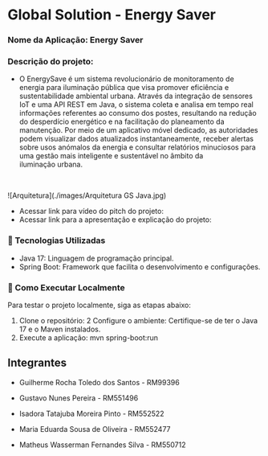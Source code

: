 # Global Solution - Energy Saver

### Nome da Aplicação: Energy Saver

### Descrição do projeto: <br>

- O EnergySave é um sistema revolucionário de monitoramento de energia para iluminação pública que visa promover eficiência e sustentabilidade ambiental urbana. Através da integração de sensores IoT e uma API REST em Java, o sistema coleta e analisa em tempo real informações referentes ao consumo dos postes, resultando na redução do desperdício energético e na facilitação do planeamento da manutenção. Por meio de um aplicativo móvel dedicado, as autoridades podem visualizar dados atualizados instantaneamente, receber alertas sobre usos anómalos da energia e consultar relatórios minuciosos para uma gestão mais inteligente e sustentável no âmbito da iluminação urbana.
<br>

![Arquitetura](./images/Arquitetura GS Java.jpg)


- Acessar link para vídeo do pitch do projeto: 
- Acessar link para a apresentação e explicação do projeto: 

### 🚀 Tecnologias Utilizadas
- Java 17: Linguagem de programação principal.
- Spring Boot: Framework que facilita o desenvolvimento e configurações.

### 📌 Como Executar Localmente
Para testar o projeto localmente, siga as etapas abaixo:

1. Clone o repositório: 
2 Configure o ambiente: Certifique-se de ter o Java 17 e o Maven instalados.
3. Execute a aplicação: mvn spring-boot:run

 
## Integrantes
- Guilherme Rocha Toledo dos Santos - RM99396
  <br>
  
- Gustavo Nunes Pereira - RM551496
  <br>
  
- Isadora Tatajuba Moreira Pinto - RM552522
  <br>
   
- Maria Eduarda Sousa de Oliveira - RM552477
  <br>
  
- Matheus Wasserman Fernandes Silva - RM550712
  <br>
